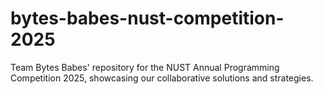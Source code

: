 # bytes-babes-nust-competition-2025
Team Bytes Babes' repository for the NUST Annual Programming Competition 2025, showcasing our collaborative solutions and strategies.
